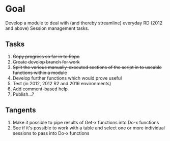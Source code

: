 # Goal

Develop a module to deal with (and thereby streamline) everyday RD (2012 and above) Session management tasks.

## Tasks

1. ~~Copy progress so far in to Repo~~
1. ~~Create develop branch for work~~
1. ~~Split the various manually-executed sections of the script in to useable functions within a module~~
1. Develop further functions which would prove useful
1. Test (in 2012, 2012 R2 and 2016 environments)
1. Add comment-based help
1. Publish...?

## Tangents

1. Make it possible to pipe results of Get-x functions into Do-x functions
1. See if it's possible to work with a table and select one or more individual sessions to pass into Do-x functions
